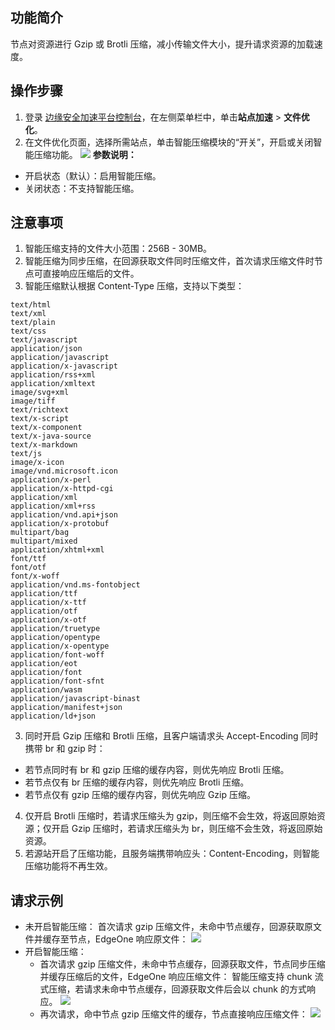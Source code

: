## 功能简介
节点对资源进行 Gzip 或 Brotli 压缩，减小传输文件大小，提升请求资源的加载速度。

## 操作步骤
1. 登录 [边缘安全加速平台控制台](https://console.cloud.tencent.com/edgeone)，在左侧菜单栏中，单击**站点加速** > **文件优化**。
2. 在文件优化页面，选择所需站点，单击智能压缩模块的“开关”，开启或关闭智能压缩功能。
![](https://qcloudimg.tencent-cloud.cn/raw/02035bc2345a3614f104ae0b0c58c3d5.png)
**参数说明：**
 - 开启状态（默认）：启用智能压缩。
 - 关闭状态：不支持智能压缩。

## 注意事项
1. 智能压缩支持的文件大小范围：256B - 30MB。
2. 智能压缩为同步压缩，在回源获取文件同时压缩文件，首次请求压缩文件时节点可直接响应压缩后的文件。
4. 智能压缩默认根据 Content-Type 压缩，支持以下类型：
```js.
text/html
text/xml
text/plain
text/css
text/javascript
application/json
application/javascript
application/x-javascript
application/rss+xml
application/xmltext
image/svg+xml
image/tiff
text/richtext
text/x-script
text/x-component
text/x-java-source
text/x-markdown
text/js
image/x-icon
image/vnd.microsoft.icon
application/x-perl
application/x-httpd-cgi
application/xml
application/xml+rss
application/vnd.api+json 
application/x-protobuf 
multipart/bag
multipart/mixed
application/xhtml+xml
font/ttf
font/otf
font/x-woff
application/vnd.ms-fontobject
application/ttf
application/x-ttf
application/otf
application/x-otf
application/truetype
application/opentype
application/x-opentype
application/font-woff
application/eot
application/font
application/font-sfnt
application/wasm
application/javascript-binast 
application/manifest+json 
application/ld+json
```
3. 同时开启 Gzip 压缩和 Brotli 压缩，且客户端请求头 Accept-Encoding 同时携带 br 和 gzip 时：
 - 若节点同时有 br 和 gzip 压缩的缓存内容，则优先响应 Brotli 压缩。
 - 若节点仅有 br 压缩的缓存内容，则优先响应 Brotli 压缩。
 - 若节点仅有 gzip 压缩的缓存内容，则优先响应 Gzip 压缩。
4. 仅开启 Brotli 压缩时，若请求压缩头为 gzip，则压缩不会生效，将返回原始资源；仅开启 Gzip 压缩时，若请求压缩头为 br，则压缩不会生效，将返回原始资源。
5. 若源站开启了压缩功能，且服务端携带响应头：Content-Encoding，则智能压缩功能将不再生效。

## 请求示例
- 未开启智能压缩：
 首次请求 gzip 压缩文件，未命中节点缓存，回源获取原文件并缓存至节点，EdgeOne 响应原文件：
![](https://qcloudimg.tencent-cloud.cn/raw/3d7f9675299dd4a617c9b390383b70cc.png)
- 开启智能压缩：
   - 首次请求 gzip 压缩文件，未命中节点缓存，回源获取文件，节点同步压缩并缓存压缩后的文件，EdgeOne 响应压缩文件：
   智能压缩支持 chunk 流式压缩，若请求未命中节点缓存，回源获取文件后会以 chunk 的方式响应。
![](https://qcloudimg.tencent-cloud.cn/raw/c033cd42509199e9a11533388b3f5cde.png)
   - 再次请求，命中节点 gzip 压缩文件的缓存，节点直接响应压缩文件：
![](https://qcloudimg.tencent-cloud.cn/raw/f1abbbbd6c02f3819ff5e444c925c7d0.png)

